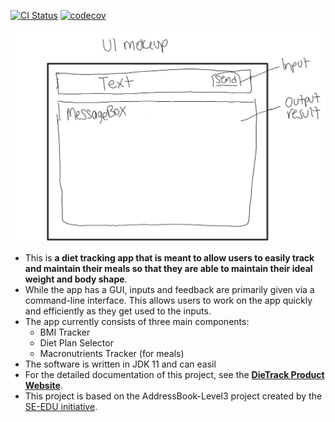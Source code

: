 [![CI Status](https://github.com/AY2021S2-CS2103T-T12-2/tp/workflows/Java%20CI/badge.svg)](https://github.com/AY2021S2-CS2103T-T12-2/tp/actions)
[![codecov](https://codecov.io/gh/AY2021S2-CS2103T-T12-2/tp/branch/master/graph/badge.svg?token=1H94FQ5BPQ)](https://codecov.io/gh/AY2021S2-CS2103T-T12-2/tp)


![Ui](docs/images/Ui.png)

* This is **a diet tracking app that is meant to allow users to easily track and maintain their meals so that they are able to maintain their ideal weight and body shape**.<br>
* While the app has a GUI, inputs and feedback are primarily given via a command-line interface. This allows users to work on the app quickly and efficiently as they get used to the inputs.
* The app currently consists of three main components:
  * BMI Tracker
  * Diet Plan Selector
  * Macronutrients Tracker (for meals)
* The software is written in JDK 11 and can easil
* For the detailed documentation of this project, see the **[DieTrack Product Website](https://ay2021s2-cs2103t-t12-2.github.io/tp/)**.
* This project is based on the AddressBook-Level3 project created by the [SE-EDU initiative](https://se-education.org).